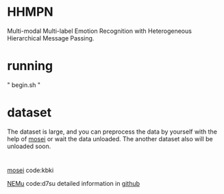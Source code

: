 # HHMPN
Multi-modal Multi-label Emotion Recognition with Heterogeneous Hierarchical Message Passing.
# running
" begin.sh "
# dataset
<!-- We will release the code and data soon, please wait patiently. -->
The dataset is large, and you can preprocess the data by yourself with the help of [mosei](https://github.com/A2Zadeh/CMU-MultimodalSDK)
or wait the data unloaded. The another dataset also will be unloaded soon.
#
[mosei](https://pan.baidu.com/s/1cD7VMEGJYXdIWG5bkdKVSw) code:kbki

[NEMu](https://pan.baidu.com/s/1tHr--TFISUVz_SOLOjYTxg) code:d7su   detailed information in [github](https://github.com/MANLP-suda/Data-set)

